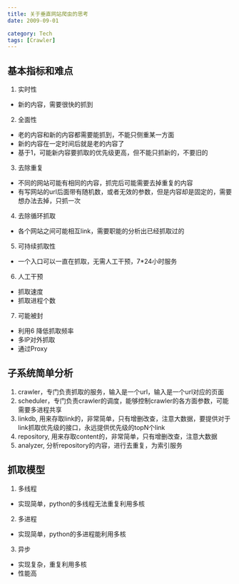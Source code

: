 ```yaml
---
title: 关于垂直网站爬虫的思考
date: 2009-09-01

category: Tech
tags: [Crawler]
---
```


## 基本指标和难点

1. 实时性
 - 新的内容，需要很快的抓到
2. 全面性
 - 老的内容和新的内容都需要能抓到，不能只侧重某一方面
 - 新的内容在一定时间后就是老的内容了
 - 基于1，可能新内容要抓取的优先级更高，但不能只抓新的，不要旧的
3. 去除重复
 - 不同的网站可能有相同的内容，抓完后可能需要去掉重复的内容
 - 有写网站的url后面带有随机数，或者无效的参数，但是内容却是固定的，需要想办法去掉，只抓一次
4. 去除循环抓取
 - 各个网站之间可能相互link，需要职能的分析出已经抓取过的
5. 可持续抓取性
 - 一个入口可以一直在抓取，无需人工干预，7*24小时服务
6. 人工干预
 - 抓取速度
 - 抓取进程个数
7. 可能被封
 - 利用6 降低抓取频率
 - 多IP对外抓取
 - 通过Proxy


## 子系统简单分析
1. crawler，专门负责抓取的服务，输入是一个url，输入是一个url对应的页面
2. scheduler，专门负责crawler的调度，能够控制crawler的各方面参数，可能需要多进程共享
3. linkdb, 用来存取link的，非常简单，只有增删改查，注意大数据，要提供对于link抓取优先级的接口，永远提供优先级的topN个link
4. repository, 用来存取content的，非常简单，只有增删改查，注意大数据
5. analyzer, 分析repository的内容，进行去重复，为索引服务


## 抓取模型
1. 多线程
 - 实现简单，python的多线程无法重复利用多核
2. 多进程
 - 实现简单，python的多进程能利用多核
3. 异步
 - 实现复杂，重复利用多核
 - 性能高
